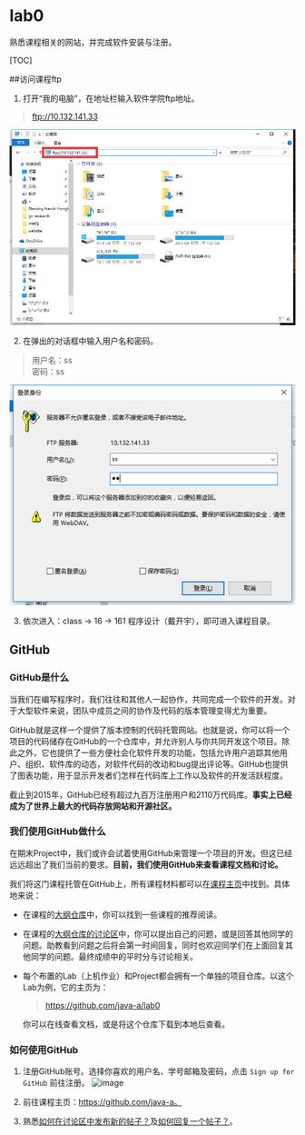 # lab0
熟悉课程相关的网站，并完成软件安装与注册。

[TOC]


##访问课程ftp
1. 打开“我的电脑”，在地址栏输入软件学院ftp地址。

> ftp://10.132.141.33

![](https://github.com/java-a/lab0/blob/master/raw/address.png)

2. 在弹出的对话框中输入用户名和密码。

>用户名：ss  
>密码：ss

![](https://github.com/java-a/lab0/blob/master/raw/login.png)

3. 依次进入：class -> 16 -> 161 程序设计（戴开宇），即可进入课程目录。

## GitHub

### GitHub是什么

当我们在编写程序时，我们往往和其他人一起协作，共同完成一个软件的开发。对于大型软件来说，团队中成员之间的协作及代码的版本管理变得尤为重要。

GitHub就是这样一个提供了版本控制的代码托管网站。也就是说，你可以将一个项目的代码储存在GitHub的一个仓库中，并允许别人与你共同开发这个项目。除此之外，它也提供了一些方便社会化软件开发的功能，包括允许用户追踪其他用户、组织、软件库的动态，对软件代码的改动和bug提出评论等。GitHub也提供了图表功能，用于显示开发者们怎样在代码库上工作以及软件的开发活跃程度。

截止到2015年，GitHub已经有超过九百万注册用户和2110万代码库。**事实上已经成为了世界上最大的代码存放网站和开源社区。**

### 我们使用GitHub做什么

在期末Project中，我们或许会试着使用GitHub来管理一个项目的开发。但这已经远远超出了我们当前的要求。**目前，我们使用GitHub来查看课程文档和讨论。**

我们将这门课程托管在GitHub上，所有课程材料都可以在[课程主页](https://github.com/orgs/java-a)中找到。具体地来说：

- 在课程的[大纲仓库](https://github.com/java-a/syllabus)中，你可以找到一些课程的推荐阅读。

- 在课程的[大纲仓库的讨论区](https://github.com/java-a/syllabus/issues)中，你可以提出自己的问题，或是回答其他同学的问题。助教看到问题之后将会第一时间回复，同时也欢迎同学们在上面回复其他同学的问题。最终成绩中的平时分与讨论相关。

- 每个布置的Lab（上机作业）和Project都会拥有一个单独的项目仓库。以这个Lab为例，它的主页为：

  > https://github.com/java-a/lab0

  你可以在线查看文档，或是将这个仓库下载到本地后查看。

### 如何使用GitHub

1. 注册GitHub账号。选择你喜欢的用户名、学号邮箱及密码，点击 `Sign up for GitHub` 前往注册。
   ![image](https://cloud.githubusercontent.com/assets/7262715/18254555/665afc4c-73d1-11e6-8db0-be555d8e75e2.png)

2. 前往课程主页：https://github.com/java-a。


3. 熟悉[如何在讨论区中发布新的帖子？](https://github.com/java-a/syllabus/issues/1)及[如何回复一个帖子？](https://github.com/java-a/syllabus/issues/2)。
